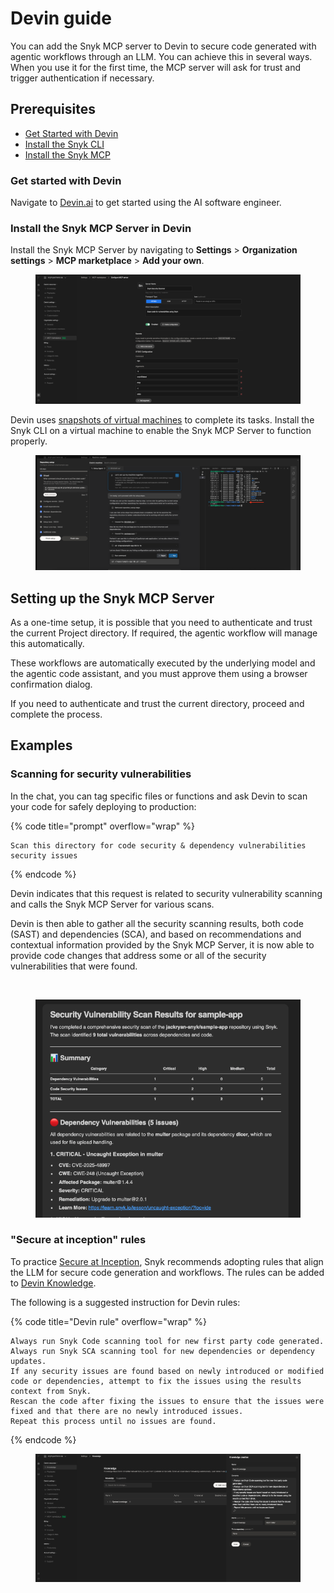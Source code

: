# Devin guide

You can add the Snyk MCP server to Devin to secure code generated with agentic workflows through an LLM. You can achieve this in several ways. When you use it for the first time, the MCP server will ask for trust and trigger authentication if necessary.

## Prerequisites

* [Get Started with Devin](devin-guide.md#get-started-with-devin)
* [Install the Snyk CLI](../../../developer-tools/snyk-cli/install-or-update-the-snyk-cli/)
* [Install the Snyk MCP](devin-guide.md#install-the-snyk-mcp-server-in-cursor)

### Get started with Devin

Navigate to [Devin.ai](https://devin.ai/) to get started using the AI software engineer.&#x20;

### Install the Snyk MCP Server in Devin

Install the Snyk MCP Server by navigating to **Settings** > **Organization settings** > **MCP marketplace** > **Add your own**.&#x20;

<figure><img src="../../../.gitbook/assets/image (535).png" alt=""><figcaption></figcaption></figure>

Devin uses [snapshots of virtual machines](https://docs.devin.ai/onboard-devin/repo-setup) to complete its tasks. Install the Snyk CLI on a virtual machine to enable the Snyk MCP Server to function properly.&#x20;

<figure><img src="../../../.gitbook/assets/image (541).png" alt=""><figcaption></figcaption></figure>

## Setting up the Snyk MCP Server

As a one-time setup, it is possible that you need to authenticate and trust the current Project directory. If required, the agentic workflow will manage this automatically.

These workflows are automatically executed by the underlying model and the agentic code assistant, and you must approve them using a browser confirmation dialog.&#x20;

If you need to authenticate and trust the current directory, proceed and complete the process.

## Examples

### Scanning for security vulnerabilities

In the chat, you can tag specific files or functions and ask Devin to scan your code for safely deploying to production:

{% code title="prompt" overflow="wrap" %}
```
Scan this directory for code security & dependency vulnerabilities security issues
```
{% endcode %}

Devin indicates that this request is related to security vulnerability scanning and calls the Snyk MCP Server for various scans.

Devin is then able to gather all the security scanning results, both code (SAST) and dependencies (SCA), and based on recommendations and contextual information provided by the Snyk MCP Server, it is now able to provide code changes that address some or all of the security vulnerabilities that were found.

<figure><img src="../../../.gitbook/assets/image (537).png" alt=""><figcaption></figcaption></figure>

<figure><img src="../../../.gitbook/assets/image (538).png" alt=""><figcaption></figcaption></figure>

### "Secure at inception" rules

To practice [Secure at Inception](https://snyk.io/solutions/secure-ai-generated-code/), Snyk recommends adopting rules that align the LLM for secure code generation and workflows. The rules can be added to [Devin Knowledge](https://app.gitbook.com/u/vmSHyzn12dg748vWJFUXr9guzoj1).

The following is a suggested instruction for Devin rules:

{% code title="Devin rule" overflow="wrap" %}
```
Always run Snyk Code scanning tool for new first party code generated.
Always run Snyk SCA scanning tool for new dependencies or dependency updates.
If any security issues are found based on newly introduced or modified code or dependencies, attempt to fix the issues using the results context from Snyk.
Rescan the code after fixing the issues to ensure that the issues were fixed and that there are no newly introduced issues.
Repeat this process until no issues are found.
```
{% endcode %}

<figure><img src="../../../.gitbook/assets/image (539).png" alt=""><figcaption></figcaption></figure>

